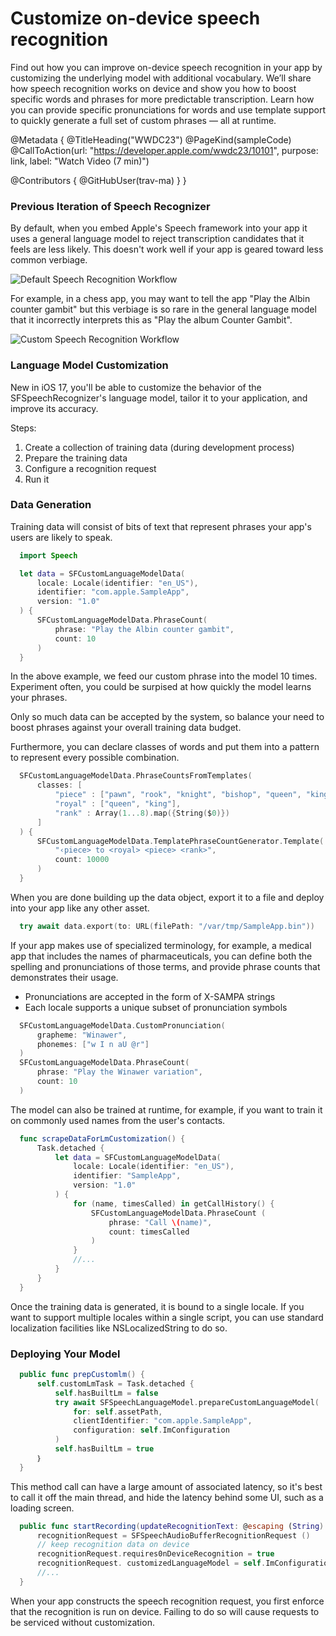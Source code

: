 # Customize on-device speech recognition

Find out how you can improve on-device speech recognition in your app by customizing the underlying model with additional vocabulary. We’ll share how speech recognition works on device and show you how to boost specific words and phrases for more predictable transcription. Learn how you can provide specific pronunciations for words and use template support to quickly generate a full set of custom phrases — all at runtime.

@Metadata {
   @TitleHeading("WWDC23")
   @PageKind(sampleCode)
   @CallToAction(url: "https://developer.apple.com/wwdc23/10101", purpose: link, label: "Watch Video (7 min)")

   @Contributors {
      @GitHubUser(trav-ma)
   }
}



### Previous Iteration of Speech Recognizer

By default, when you embed Apple's Speech framework into your app it uses a general language model to reject transcription candidates that it feels are less likely. This doesn't work well if your app is geared toward less common verbiage.

![Default Speech Recognition Workflow][10101-default-speech-recognition-workflow]

For example, in a chess app, you may want to tell the app "Play the Albin counter gambit" but this verbiage is so rare in the general language model that it incorrectly interprets this as "Play the album Counter Gambit".

![Custom Speech Recognition Workflow][10101-customized-speech-recognition-workflow]

### Language Model Customization

New in iOS 17, you'll be able to customize the behavior of the SFSpeechRecognizer's language model, tailor it to your application, and improve its accuracy.

Steps:
1. Create a collection of training data (during development process)
1. Prepare the training data
1. Configure a recognition request
1. Run it

### Data Generation

Training data will consist of bits of text that represent phrases your app's users are likely to speak.

```swift
  import Speech

  let data = SFCustomLanguageModelData(
      locale: Locale(identifier: "en_US"),
      identifier: "com.apple.SampleApp",
      version: "1.0"
  ) {
      SFCustomLanguageModelData.PhraseCount(
          phrase: "Play the Albin counter gambit",
          count: 10
      )
  }
```

In the above example, we feed our custom phrase into the model 10 times. Experiment often, you could be surpised at how quickly the model learns your phrases.

Only so much data can be accepted by the system, so balance your need to boost phrases against your overall training data budget.

Furthermore, you can declare classes of words and put them into a pattern to represent every possible combination.

```swift
  SFCustomLanguageModelData.PhraseCountsFromTemplates(
      classes: [
          "piece" : ["pawn", "rook", "knight", "bishop", "queen", "king"],
          "royal" : ["queen", "king"],
          "rank" : Array(1...8).map({String($0)})
      ]
  ) {
      SFCustomLanguageModelData.TemplatePhraseCountGenerator.Template(
          "‹piece> to <royal> <piece> <rank>",
          count: 10000
      )
  }
```

When you are done building up the data object, export it to a file and deploy into your app like any other asset.

```swift
  try await data.export(to: URL(filePath: "/var/tmp/SampleApp.bin"))
```

If your app makes use of specialized terminology, for example, a medical app that includes the names of pharmaceuticals, you can define both the spelling and pronunciations of those terms, and provide phrase counts that demonstrates their usage.

- Pronunciations are accepted in the form of X-SAMPA strings
- Each locale supports a unique subset of pronunciation symbols


```swift
  SFCustomLanguageModelData.CustomPronunciation(
      grapheme: "Winawer",
      phonemes: ["w I n aU @r"]
  )
  SFCustomLanguageModelData.PhraseCount(
      phrase: "Play the Winawer variation",
      count: 10
  )
```

The model can also be trained at runtime, for example, if you want to train it on commonly used names from the user's contacts. 


```swift
  func scrapeDataForLmCustomization() {
      Task.detached {
          let data = SFCustomLanguageModelData(
              locale: Locale(identifier: "en_US"),
              identifier: "SampleApp", 
              version: "1.0"
          ) {
              for (name, timesCalled) in getCallHistory() {
                  SFCustomLanguageModelData.PhraseCount (
                      phrase: "Call \(name)",
                      count: timesCalled
                  )
              }
              //...
          }
      }
  }
```

Once the training data is generated, it is bound to a single locale. If you want to support multiple locales within a single script, you can use standard localization facilities like NSLocalizedString to do so.

### Deploying Your Model

```swift
  public func prepCustomlm() {
      self.customLmTask = Task.detached {
          self.hasBuiltLm = false
          try await SFSpeechLanguageModel.prepareCustomLanguageModel(
              for: self.assetPath,
              clientIdentifier: "com.apple.SampleApp",
              configuration: self.ImConfiguration
          )
          self.hasBuiltLm = true
      ｝
  }
```

This method call can have a large amount of associated latency, so it's best to call it off the main thread, and hide the latency behind some UI, such as a loading screen.


```swift
  public func startRecording(updateRecognitionText: @escaping (String) -> Void) throws {
      recognitionRequest = SFSpeechAudioBufferRecognitionRequest ()
      // keep recognition data on device
      recognitionRequest.requires0nDeviceRecognition = true
      recognitionRequest. customizedLanguageModel = self.ImConfiguration
      //...
  }
```

When your app constructs the speech recognition request, you first enforce that the recognition is run on device. Failing to do so will cause requests to be serviced without customization.

[10101-customized-speech-recognition-workflow]: WWDC23-10101-customized-speech-recognition-workflow
[10101-default-speech-recognition-workflow]: WWDC23-10101-default-speech-recognition-workflow
